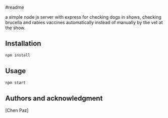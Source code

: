 #readme

a simple node js server with express for checking dogs in shows, checking brucella and rabies vaccines automatically instead of manually by the vet at the show.

## Installation

```bash
npm install
```

## Usage

```bash
npm start
```

## Authors and acknowledgment

[Chen Paz]
